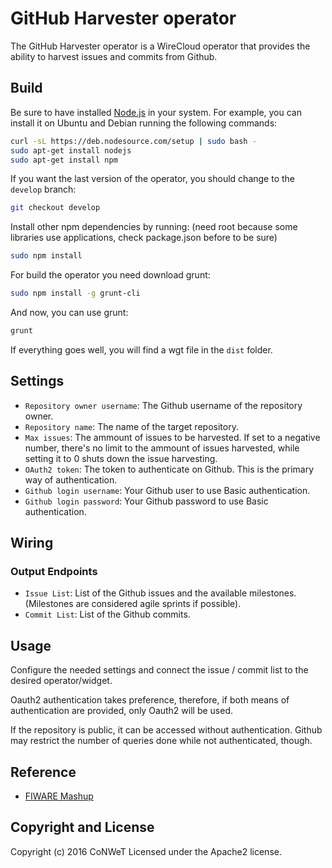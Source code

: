 GitHub Harvester operator
======================

The GitHub Harvester operator is a WireCloud operator that provides the ability to harvest issues and commits from Github.

Build
-----

Be sure to have installed [Node.js](http://node.js) in your system. For example, you can install it on Ubuntu and Debian running the following commands:

```bash
curl -sL https://deb.nodesource.com/setup | sudo bash -
sudo apt-get install nodejs
sudo apt-get install npm
```

If you want the last version of the operator, you should change to the `develop` branch:

```bash
git checkout develop
```

Install other npm dependencies by running: (need root because some libraries use applications, check package.json before to be sure)

```bash
sudo npm install
```

For build the operator you need download grunt:

```bash
sudo npm install -g grunt-cli
```

And now, you can use grunt:

```bash
grunt
```

If everything goes well, you will find a wgt file in the `dist` folder.

## Settings

- `Repository owner username`: The Github username of the repository owner.
- `Repository name`: The name of the target repository.
- `Max issues`: The ammount of issues to be harvested. If set to a negative number, there's  no limit to the ammount of issues harvested, while setting it to 0 shuts down the issue harvesting.
- `OAuth2 token`: The token to authenticate on Github. This is the primary way of authentication.
- `Github login username`: Your Github user to use Basic authentication.
- `Github login password`: Your Github password to use Basic authentication.

## Wiring

### Output Endpoints

- `Issue List`: List of the Github issues and the available milestones. (Milestones are considered agile sprints if possible).
- `Commit List`: List of the Github commits.

## Usage

Configure the needed settings and connect the issue / commit list to the desired operator/widget.

Oauth2 authentication takes preference, therefore, if both means of authentication are provided, only Oauth2 will be used.

If the repository is public, it can be accessed without authentication. Github may restrict the number of queries done while not authenticated, though.

## Reference

- [FIWARE Mashup](https://mashup.lab.fiware.org/)

## Copyright and License

Copyright (c) 2016 CoNWeT
Licensed under the Apache2 license.
